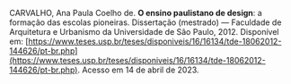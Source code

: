 CARVALHO, Ana Paula Coelho de. **O ensino paulistano de design**: a formação das escolas pioneiras. Dissertação (mestrado) — Faculdade de Arquitetura e Urbanismo da Universidade de São Paulo, 2012. Disponível em: [https://www.teses.usp.br/teses/disponiveis/16/16134/tde-18062012-144626/pt-br.php](https://www.teses.usp.br/teses/disponiveis/16/16134/tde-18062012-144626/pt-br.php). Acesso em 14 de abril de 2023.